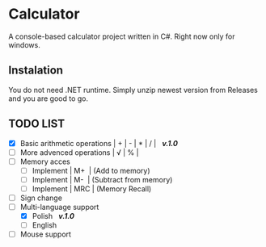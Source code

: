# Calculator
A console-based calculator project written in C#. Right now only for windows.


## Instalation
You do not need .NET runtime. Simply unzip newest version from Releases and you are good to go.


## TODO LIST

- [x] Basic arithmetic operations | + | - | * | / |&nbsp;&nbsp; ***v.1.0***
- [ ] More advenced operations | √ | % |
- [ ] Memory acces 
    - [ ] Implement | M+&nbsp; | (Add to memory)
    - [ ] Implement | M-&nbsp; | (Subtract from memory)
    - [ ] Implement | MRC | (Memory Recall)
- [ ] Sign change 
- [ ] Multi-language support 
    - [x] Polish&nbsp;&nbsp; ***v.1.0***
    - [ ] English
- [ ] Mouse support